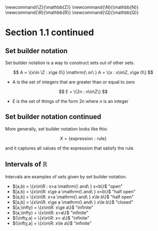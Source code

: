 \newcommand{\Z}{\mathbb{Z}}
\newcommand{\N}{\mathbb{N}}
\newcommand{\R}{\mathbb{R}}
\newcommand{\Q}{\mathbb{Q}}

# Section 1.1 continued

## Set builder notation

Set builder notation is a way to construct sets out of other sets.

$$
A = \{x\in \Z : x\ge 0\} \mathrm{\ or\ } A = \{x : x\in\Z, x\ge 0\}
$$

- A is the set of integers that are greater than or equal to zero


$$
E = \{2n : n\in\Z\}
$$

- E is the set of things of the form $2n$ where $n$ is an integer


## Set builder notation continued

More generally, set builder notation looks like this:

$$
X = \{\mathrm{expression} : \mathrm{rule}\}
$$

and it captures all values of the expression that satisfy the rule.


## Intervals of  $\mathbb{R}$
Intervals are examples of sets given by set builder notation.

- $(a,b) = \{x\in\R : x>a \mathrm{\ and\ } x<b\}$ "open"
- $[a,b) = \{x\in\R: x\ge a \mathrm{\ and\ } x<b\}$ "half open"
- $(a,b] = \{x\in\R: x>a \mathrm{\ and\ } x\le b\}$ "half open"
- $[a,b] = \{x\in\R: x\ge a \mathrm{\ and\ } x\le b\}$ "closed"
- $[a,\infty) = \{x\in\R: x\ge a\}$ "infinite"
- $(a,\infty) = \{x\in\R: x>a\}$ "infinite"
- $(\infty,a) = \{x\in\R: x< a\}$ "infinite"
- $(\infty,a] = \{x\in\R: x\le a\}$ "infinite"

